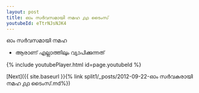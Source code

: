 ```yaml
---
layout: post
title: ഓം സർവസമായി നമഹ ൧൧ ടൈംസ്
youtubeId: eTtrNJsNJK4
---
```

 
 
 ഓം സർവസമായി നമഹ 
 
 -  ആരാണ് എല്ലാത്തിലും വ്യാപിക്കുന്നത് 
 
  
 
  
 
 
 
 
 
 


{% include youtubePlayer.html id=page.youtubeId %}
 
[Next]({{ site.baseurl }}{% link  split1/_posts/2012-09-22-ഓം സർവകരായി നമഹ ൧൧ ടൈംസ്.md%})
 
